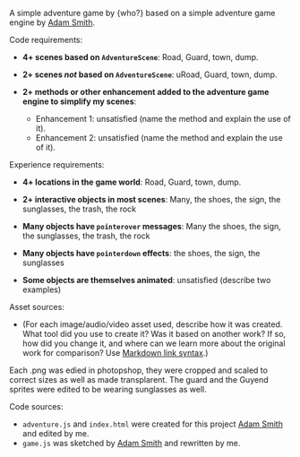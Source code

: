 A simple adventure game by {who?} based on a simple adventure game engine by [Adam Smith](https://github.com/rndmcnlly).

Code requirements:
- **4+ scenes based on `AdventureScene`**: Road, Guard, town, dump.

- **2+ scenes *not* based on `AdventureScene`**: uRoad, Guard, town, dump.

- **2+ methods or other enhancement added to the adventure game engine to simplify my scenes**:
    - Enhancement 1: unsatisfied (name the method and explain the use of it).
    - Enhancement 2: unsatisfied (name the method and explain the use of it).

Experience requirements:
- **4+ locations in the game world**: Road, Guard, town, dump.
- **2+ interactive objects in most scenes**: Many, the shoes, the sign, the sunglasses, the trash, the rock

- **Many objects have `pointerover` messages**: Many the shoes, the sign, the sunglasses, the trash, the rock

- **Many objects have `pointerdown` effects**: the shoes, the sign, the sunglasses

- **Some objects are themselves animated**: unsatisfied (describe two examples)

Asset sources:
- (For each image/audio/video asset used, describe how it was created. What tool did you use to create it? Was it based on another work? If so, how did you change it, and where can we learn more about the original work for comparison? Use [Markdown link syntax](https://docs.github.com/en/get-started/writing-on-github/getting-started-with-writing-and-formatting-on-github/basic-writing-and-formatting-syntax#links).)

Each .png was edied in photopshop, they were cropped and scaled to correct sizes as well as made transplarent. The guard and the Guyend sprites were edited to be wearing sunglasses as well.

Code sources:
- `adventure.js` and `index.html` were created for this project [Adam Smith](https://github.com/rndmcnlly) and edited by me.
- `game.js` was sketched by [Adam Smith](https://github.com/rndmcnlly) and rewritten by me.